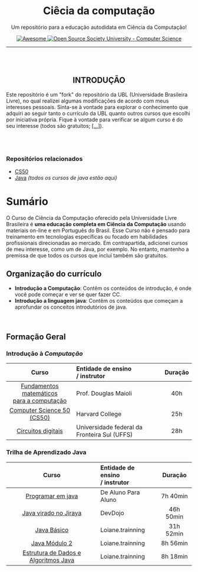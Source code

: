 <!-- INTRODUÇÃO -->
<p align="center">
	<h1 align="center">Ciêcia da computação</h1>
<p align="center"> Um repositório para a educação autodidata em Ciência da Computação! </p>

<p align="center">
  	<a href="https://github.com/sindresorhus/awesome"> 
		<img alt="Awesome" src="https://cdn.rawgit.com/sindresorhus/awesome/d7305f38d29fed78fa85652e3a63e154dd8e8829/media/badge.svg"> 
	</a>
  	<a href="https://github.com/ossu/computer-science">
		<img alt="Open Source Society University - Computer Science" src="https://img.shields.io/badge/OSSU-computer--science-blue.svg">
  	</a>
</p>

______

<br>
<br>

<!-- INTRODUÇÃO 2 -->
<p align="center">
	<h2 align="center">INTRODUÇÃO</h2>
	<p> Este repositório é um "fork" do repositório da UBL (Universidade Brasileira Livre), no qual realizei algumas modificações de acordo com meus interesses pessoais. Sinta-se à vontade para explorar o conhecimento que adquiri ao seguir tanto o currículo da UBL quanto outros cursos que escolhi por iniciativa própria. Fique à vontade para verificar se algum curso é do seu interesse (todos são gratuitos; <a href="#formacaogeral">[...]</a>). </p>
</p>

<br>
<br>

<!-- CONTEÚDOS -->
### Repositórios relacionados 
- [CS50](https://github.com/FireguiQueen/CS50)
- [Java](https://github.com/FireguiQueen/Java) _(todos os cursos de java estão aqui)_

# Sumário
O Curso de Ciência da Computação oferecido pela Universidade Livre Brasileira é **uma educação completa em Ciência da Computação** 
usando materiais on-line e em Português do Brasil. Esse Curso não é pensado para treinamento em tecnologias específicas ou focado em habilidades profissionais direcionadas ao mercado. Em contrapartida, adicionei cursos de meu interesse, como um de Java, por exemplo. No entanto, mantenho a premissa de que todos os cursos que incluí também são gratuitos.
  
## Organização do currículo
- **Introdução a Computação**: Contêm os conteúdos de introdução, é onde você pode começar e ver se quer fazer CC.
- **Introdução a linguagem java**: Contêm os conteúdos que começam a aprofundar os conceitos introdutórios de java.

<br>

## Formação Geral  <a name="formacaogeral"> </a>

### Introdução à _Computação_
|                                                                 Curso                                                                 | Entidade de ensino <br>/ instrutor           | Duração |
|:-------------------------------------------------------------------------------------------------------------------------------------:|:---------------------------------------------|:-------:|
| [Fundamentos matemáticos <br> para a computação](https://www.youtube.com/watch?v=QE6ruiq632o&list=PLrOyM49ctTx-HWypJVvn_zMO1o7oOAfVx) | Prof. Douglas Maioli                         |   40h   |
|                               [Computer Science 50 (CS50)](https://www.estudarfora.org.br/cursos/cc50/)                               | Harvard College                              |   25h   |
|                    [Circuitos digitais](https://www.youtube.com/playlist?list=PLXyWBo_coJnMYO9Na3t-oYsc2X4kPJBWf)                     | Universidade federal da Fronteira Sul (UFFS) |   28h   |


### Trilha de Aprendizado Java
|                                                       Curso                                                       | Entidade de ensino <br>/ instrutor                |  Duração  |
|:-----------------------------------------------------------------------------------------------------------------:|:--------------------------------------------------|:---------:|
|           [Programar em java](https://www.youtube.com/playlist?list=PLa75BYTPDNKZLzk3xG-gSXSU_AAq5RP4g)           | De Aluno Para Aluno                               | 7h 40min  |
| [Java virado no Jiraya](https://youtube.com/playlist?list=PL62G310vn6nFIsOCC0H-C2infYgwm8SWW&si=Put9Ybz5emDFV7N9) | DevDojo                                           | 46h 50min |
|              [Java Básico](https://www.youtube.com/playlist?list=PLXyWBo_coJnMYO9Na3t-oYsc2X4kPJBWf)              | Loiane.trainning                                  | 31h 52min |
|             [Java Módulo 2](https://www.youtube.com/playlist?list=PLXyWBo_coJnMYO9Na3t-oYsc2X4kPJBWf)             | Loiane.trainning                                  | 8h 56min  |
| [Estrutura de Dados e Algoritmos Java](https://www.youtube.com/playlist?list=PLGxZ4Rq3BOBrgumpzz-l8kFMw2DLERdxi)  | Loiane.trainning                                  | 8h 18min  |

<!-- 
<table>
	<thead>
		<th> <h3> Curso &nbsp;&nbsp;&nbsp;&nbsp;&nbsp; 	      </h3> </th> 
		<th> <h3> Entidade de Ensino&nbsp;&nbsp;&nbsp;&nbsp; </h3> </th>
		<th> <h3> Duração aproximada&nbsp;&nbsp;&nbsp;&nbsp; </h3> </th> 
		<th> <h3> Conteúdos&nbsp;&nbsp;&nbsp;&nbsp;          </h3> </th> 
	</thead>
	<tbody>
		<tr>
			<td> 
				<a href="https://www.youtube.com/watch?v=QE6ruiq632o&list=PLrOyM49ctTx-HWypJVvn_zMO1o7oOAfVx"> Fundamentos Matemáticos para Computação </a> 
			</td>
			<td> Douglas Maioli </td>
			<td> 40hr </td>
			<td> Lógica Formal; PROLOG; Recursão; </br> Matrizes; Booleanos; Grafos.</td>
		</tr>
		<tr>
			<td> 
				<a href="https://www.estudarfora.org.br/cursos/cc50/">Ciência da Computação 50 (CC50) </a> 
			</td>
			<td> Havard </td>
			<td> 25hr</td>
			<td> 
				Sistemas Operacionais; Redes; Arquivos; C; JS. 
			</td>
		</tr>
		<tr>
			<td> 
				<a href="https://www.youtube.com/playlist?list=PLXyWBo_coJnMYO9Na3t-oYsc2X4kPJBWf">Circuitos Digitais</a> 
			</td>
			<td> UFFS</td>
			<td> 28hr </td>
			<td> 
				Portas Lógicas; Diagramas; Máquinas de Estado; Projeto de Circuitos.
			</td>
		</tr>
		<tr>
			<td> 
				<a href="https://www.youtube.com/playlist?list=PLa75BYTPDNKZLzk3xG-gSXSU_AAq5RP4g">Java Básico I</a> 
			</td>
			<td> De aluno para Aluno </td>
			<td> 8hr </td>
			<td> 
				Java; POO. 
			</td>
		</tr>
		<tr>
			<td> 
				<a href="https://loiane.training/continuar-curso/java-basico">Java Básico II</a> 
			</td>
			<td> Loiane </td>
			<td> 32hr </td>
			<td>
				Java; Lógica de progrmação; POO (classe, atributos, métodos, get e set, herança, polimorfismo, 					interfaces..); Exceptions. 
			</td>
		</tr>
		<tr>
			<td> 
				<a href="https://www.youtube.com/playlist?list=PL62G310vn6nFIsOCC0H-C2infYgwm8SWW"> Java Básico II </a> 
			</td>
			<td> William Suane </td>
			<td> 47hr </td>
			<td> 
				Java; Lógica de progrmação; POO (classe, atributos, métodos, get e set, herança, polimorfismo, 					interfaces..); Exceptions +..
			</td>
		</tr>
	</tbody>
</table>
-->